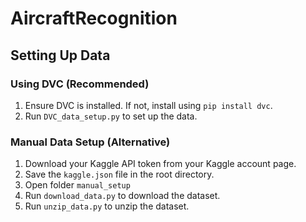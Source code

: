 # AircraftRecognition


## Setting Up Data

### Using DVC (Recommended)
1. Ensure DVC is installed. If not, install using `pip install dvc`.
2. Run `DVC_data_setup.py` to set up the data.

### Manual Data Setup (Alternative)
1. Download your Kaggle API token from your Kaggle account page.
2. Save the `kaggle.json` file in the root directory.
3. Open folder `manual_setup`
3. Run `download_data.py` to download the dataset.
4. Run `unzip_data.py` to unzip the dataset.